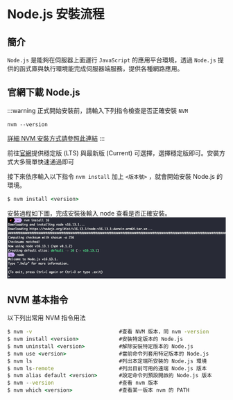 # Node.js 安裝流程

## 簡介

`Node.js` 是能夠在伺服器上面運行 `JavaScript` 的應用平台環境，透過 `Node.js` 提供的函式庫與執行環境能完成伺服器端服務，提供各種網路應用。

## 官網下載 Node.js

:::warning
正式開始安裝前，請輸入下列指令檢查是否正確安裝 `NVM`

```
nvm --version
```

[詳細 NVM 安裝方式請參照此連結](install-nvm)
:::

前往[官網](https://nodejs.org/en)提供穩定版 (LTS) 與最新版 (Current) 可選擇，選擇穩定版即可。安裝方式大多簡單快速通過即可

接下來依序輸入以下指令 `nvm install` 加上 `<版本號>` ，就會開始安裝 Node.js 的環境。

```cmd
$ nvm install <version>
```

安裝過程如下圖，完成安裝後輸入 node 查看是否正確安裝。
![](../public/pics/install-node/node_mac_install_2.png)

## NVM 基本指令

以下列出常用 NVM 指令用法

```cmd
$ nvm -v                            #查看 NVM 版本，同 nvm -version
$ nvm install <version>             #安裝特定版本的 Node.js
$ nvm uninstall <version>           #解除安裝特定版本的 Node.js
$ nvm use <version>                 #當前命令列套用特定版本的 Node.js
$ nvm ls                            #列出本定端所安裝的 Node.js 環境
$ nvm ls-remote                     #列出目前可用的遠端 Node.js 版本
$ nvm alias default <version>       #設定命令列預設開啟的 Node.js 版本
$ nvm --version                     #查看 nvm 版本
$ nvm which <version>               #查看某一版本 nvm 的 PATH
```

